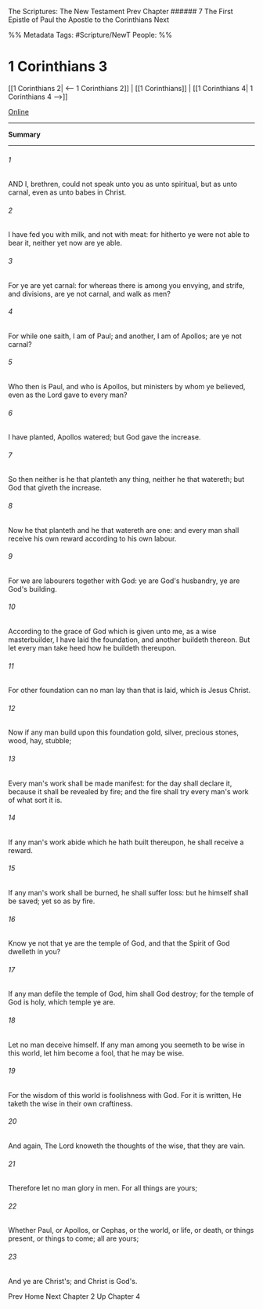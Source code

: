 The Scriptures: The New Testament
Prev
Chapter ###### 7
The First Epistle of Paul the Apostle to the Corinthians
Next

%% Metadata
Tags: #Scripture/NewT
People: 
%%
# 1 Corinthians 3
[[1 Corinthians 2| <-- 1 Corinthians 2]] | [[1 Corinthians]] | [[1 Corinthians 4| 1 Corinthians 4 -->]]

[Online](https://churchofjesuschrist.org/study/scriptures/nt/1-cor/3?lang=eng)

---
__Summary__



---
###### 1
AND I, brethren, could not speak unto you as unto spiritual, but as unto carnal, even as unto babes in Christ.
###### 2
I have fed you with milk, and not with meat: for hitherto ye were not able to bear it, neither yet now are ye able.
###### 3
For ye are yet carnal: for whereas there is among you envying, and strife, and divisions, are ye not carnal, and walk as men?
###### 4
For while one saith, I am of Paul; and another, I am of Apollos; are ye not carnal?
###### 5
Who then is Paul, and who is Apollos, but ministers by whom ye believed, even as the Lord gave to every man?
###### 6
I have planted, Apollos watered; but God gave the increase.
###### 7
So then neither is he that planteth any thing, neither he that watereth; but God that giveth the increase.
###### 8
Now he that planteth and he that watereth are one: and every man shall receive his own reward according to his own labour.
###### 9
For we are labourers together with God: ye are God's husbandry, ye are God's building.
###### 10
According to the grace of God which is given unto me, as a wise masterbuilder, I have laid the foundation, and another buildeth thereon. But let every man take heed how he buildeth thereupon.
###### 11
For other foundation can no man lay than that is laid, which is Jesus Christ.
###### 12
Now if any man build upon this foundation gold, silver, precious stones, wood, hay, stubble;
###### 13
Every man's work shall be made manifest: for the day shall declare it, because it shall be revealed by fire; and the fire shall try every man's work of what sort it is.
###### 14
If any man's work abide which he hath built thereupon, he shall receive a reward.
###### 15
If any man's work shall be burned, he shall suffer loss: but he himself shall be saved; yet so as by fire.
###### 16
Know ye not that ye are the temple of God, and that the Spirit of God dwelleth in you?
###### 17
If any man defile the temple of God, him shall God destroy; for the temple of God is holy, which temple ye are.
###### 18
Let no man deceive himself. If any man among you seemeth to be wise in this world, let him become a fool, that he may be wise.
###### 19
For the wisdom of this world is foolishness with God. For it is written, He taketh the wise in their own craftiness.
###### 20
And again, The Lord knoweth the thoughts of the wise, that they are vain.
###### 21
Therefore let no man glory in men. For all things are yours;
###### 22
Whether Paul, or Apollos, or Cephas, or the world, or life, or death, or things present, or things to come; all are yours;
###### 23
And ye are Christ's; and Christ is God's.

Prev
Home
Next
Chapter 2
Up
Chapter 4



